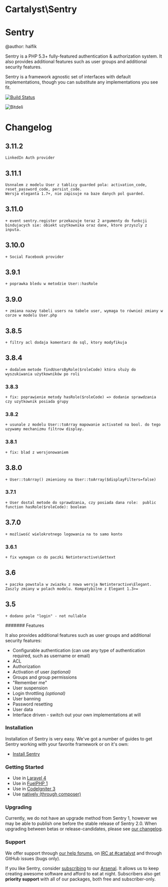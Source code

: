 Cartalyst\Sentry
=====================
# Sentry

@author: halfik

Sentry is a PHP 5.3+ fully-featured authentication & authorization system. It also provides additional features such as user groups and additional security features.

Sentry is a framework agnostic set of interfaces with default implementations, though you can substitute any implementations you see fit.

[![Build Status](https://travis-ci.org/cartalyst/sentry.png?branch=master)](https://travis-ci.org/cartalyst/sentry)

![Bitdeli](https://d2weczhvl823v0.cloudfront.net/cartalyst/sentry/trend.png)

# Changelog


## 3.11.2
    LinkedIn Auth provider

## 3.11.1
    Usnnalem z modelu User z tablicy guarded pola: activation_code, reset_password_code, persist_code. 
    Wersja eleganta 1.7+, nie zapisuje na baze danych pol guarded.
    
## 3.11.0
    + event sentry.register przekazuje teraz 2 argumenty do funkcji bindujacych sie: obiekt uzytkownika oraz dane, ktore przyszly z inputa.

## 3.10.0
    + Social Facebook provider

## 3.9.1
    + poprawka bledu w metodzie User::hasRole

## 3.9.0
    + zmiana nazwy tabeli users na tabele user, wymaga to również zmiany w corze w modelu User.php

## 3.8.5
    + filtry acl dodaja komentarz do sql, ktory modyfikuja

## 3.8.4
    + dodalem metode findUsersByRole($roleCode) która służy do wyszukiwania użytkowników po roli

### 3.8.3
    + fix: poprawienie metody hasRole($roleCode) => dodanie sprawdzania czy uzytkownik posiada grupy

### 3.8.2
    + usunale z modelu User::toArray mapowanie activated na bool. do tego uzywamy mechanizmu filtrow display.

### 3.8.1
    + fix: blad z wersjonowaniem

## 3.8.0
    + User::toArray() zmieniony na User::toArray($displayFilters=false)

### 3.7.1
    + User dostal metode do sprawdzania, czy posiada dana role:  public function hasRole($roleCode): boolean

## 3.7.0
    + możliwość wielokrotnego logowania na to samo konto

### 3.6.1
    + fix wymagan co do paczki Netinteractive\Gettext

## 3.6
    + paczka powstala w zwiazku z nowa wersja Netinteractive\Elegant. Zaszly zmiany w polach modelu. Kompatybilne z Elegant 1.3>=

## 3.5
    + dodano pole "login" - not nullable


####### Features

It also provides additional features such as user groups and additional security features:

- Configurable authentication (can use any type of authentication required, such as username or email)
- ACL
- Authorization
- Activation of user *(optional)*
- Groups and group permissions
- "Remember me"
- User suspension
- Login throttling *(optional)*
- User banning
- Password resetting
- User data
- Interface driven - switch out your own implementations at will

### Installation

Installation of Sentry is very easy. We've got a number of guides to get Sentry working with your favorite framework or on it's own:

- [Install Sentry](https://cartalyst.com/manual/sentry#installation)

### Getting Started

- Use in [Laravel 4](https://cartalyst.com/manual/sentry#laravel-4)
- Use in [FuelPHP 1](https://cartalyst.com/manual/sentry#fuelphp-1.x)
- Use in [CodeIgniter 3](https://cartalyst.com/manual/sentry#codeigniter-3.0-dev)
- Use [natively (through composer)](https://cartalyst.com/manual/sentry#native)

### Upgrading

Currently, we do not have an upgrade method from Sentry 1, however we may be able to publish one before the stable release of Sentry 2.0. When upgrading between betas or release-candidates, please see [our changelog](https://github.com/cartalyst/sentry/blob/master/changelog.md).

### Support

We offer support through [our help forums](http://help.cartalyst.com), on [IRC at #cartalyst](http://webchat.freenode.net/?channels=cartalyst) and through GitHub issues (bugs only).

If you like Sentry, consider [subscribing](http://www.cartalyst.com/pricing) to our [Arsenal](http://www.cartalyst.com/arsenal). It allows us to keep creating awesome software and afford to eat at night. Subscribers also get **priority support** with all of our packages, both free and subscriber-only.

